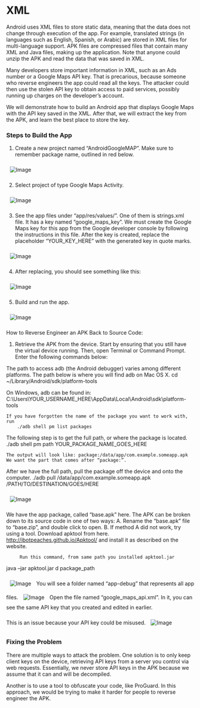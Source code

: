 # XML

Android uses XML files to store static data, meaning that the data does not change through execution of the app. For example, translated strings (in languages such as English, Spanish, or Arabic) are stored in XML files for multi-language support. APK files are compressed files that contain many XML and Java files, making up the application.  Note that anyone could unzip the APK and read the data that was saved in XML. 

Many developers store important information in XML, such as an Ads number or a Google Maps API key. That is precarious, because someone who reverse engineers the app could read all the keys. The attacker could then use the stolen API key to obtain access to paid services, possibly running up charges on the developer’s account. 

We will demonstrate how to build an Android app that displays Google Maps with the API key saved in the XML. After that, we will extract the key from the APK, and learn the best place to store the key.

### Steps to Build the App

1.	Create a new project named “AndroidGoogleMAP”. Make sure to remember package name, outlined in red below.

<img style="margin:10px;" src="https://github.com/dan7800/VulnerableAndroidAppOracle/blob/master/Pictures/XML/image1.png" alt="Image">

2.	Select project of type Google Maps Activity.

<img style="margin:10px;" src="https://github.com/dan7800/VulnerableAndroidAppOracle/blob/master/Pictures/XML/image2.png" alt="Image">

3.	See the app files under “app/res/values/”. One of them is strings.xml file. It has a key named “google_maps_key”. We must create the Google Maps key for this app from the Google developer console by following the instructions in this file. After the key is created, replace the placeholder “YOUR_KEY_HERE” with the generated key in quote marks.  

<img style="margin:10px;" src="https://github.com/dan7800/VulnerableAndroidAppOracle/blob/master/Pictures/XML/image3.png" alt="Image">

4. After replacing, you should see something like this:

<img style="margin:10px;" src="https://github.com/dan7800/VulnerableAndroidAppOracle/blob/master/Pictures/XML/image4.png" alt="Image">

5.	Build and run the app.

<img style="margin:10px;" src="https://github.com/dan7800/VulnerableAndroidAppOracle/blob/master/Pictures/XML/image5.png" alt="Image">


How to Reverse Engineer an APK Back to Source Code:

1.	Retrieve the APK from the device. Start by ensuring that you still have the virtual device running. Then, open Terminal or Command Prompt. Enter the following commands below:

The path to access adb (the Android debugger) varies among different platforms. The path below is where you will find adb on Mac OS X.
cd ~/Library/Android/sdk/platform-tools

On Windows, adb can be found in:
C:\Users\YOUR_USERNAME_HERE\AppData\Local\Android\sdk\platform-tools

	If you have forgotten the name of the package you want to work with, run
		./adb shell pm list packages

The following step is to get the full path, or where the package is located.
./adb shell pm path YOUR_PACKAGE_NAME_GOES_HERE

	The output will look like: package:/data/app/com.example.someapp.apk
	We want the part that comes after “package:”.
After we have the full path, pull the package off the device and onto the computer.
./adb pull /data/app/com.example.someapp.apk /PATH/TO/DESTINATION/GOES/HERE

<img style="margin:10px;" src="https://github.com/dan7800/VulnerableAndroidAppOracle/blob/master/Pictures/XML/image6.png" alt="Image">


We have the app package, called “base.apk” here.
The APK can be broken down to its source code in one of two ways:
A.	Rename the “base.apk” file to “base.zip”, and double click to open.
B.	If method A did not work, try using a tool. Download apktool from here.
http://ibotpeaches.github.io/Apktool/
         and install it as described on the website.

         Run this command, from same path you installed apktool.jar
java –jar apktool.jar d package_path

<img style="margin:10px;" src="https://github.com/dan7800/VulnerableAndroidAppOracle/blob/master/Pictures/XML/image7.png" alt="Image">
You will see a folder named “app-debug” that represents all app files. 
<img style="margin:10px;" src="https://github.com/dan7800/VulnerableAndroidAppOracle/blob/master/Pictures/XML/image8.png" alt="Image">
Open the file named “google_maps_api.xml”. In it, you can see the same API key that you created and edited in earlier.

This is an issue because your API key could be misused.
<img style="margin:10px;" src="https://github.com/dan7800/VulnerableAndroidAppOracle/blob/master/Pictures/XML/image9.png" alt="Image">

### Fixing the Problem

There are multiple ways to attack the problem. One solution is to only keep client keys on the device, retrieving API keys from a server you control via web requests. Essentially, we never store API keys in the APK because we assume that it can and will be decompiled.

Another is to use a tool to obfuscate your code, like ProGuard. In this approach, we would be trying to make it harder for people to reverse engineer the APK.
